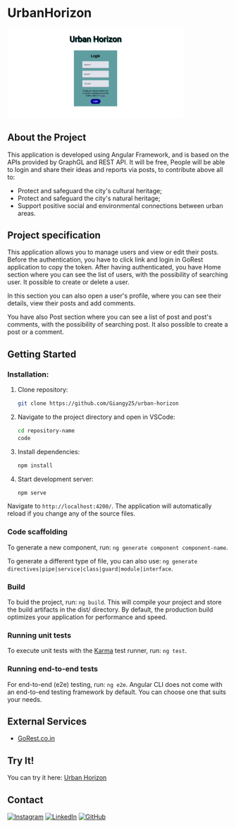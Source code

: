 # UrbanHorizon

<img src="src/assets/image/sfondo.png" width="400" heigth="300" >

## About the Project
This application is developed using Angular Framework, and is based on the APIs provided by GraphGL and REST API. 
It will be free, People will be able to login and share their ideas and reports via posts, to contribute above all to:

  - Protect and safeguard the city's cultural heritage;
  - Protect and safeguard the city's natural heritage;
  - Support positive social and environmental connections between urban areas.


## Project specification 
This application allows you to manage users and view or edit their posts.
Before the authentication, you have to click link and login in GoRest application to copy the token. After having authenticated, you have Home section where you can see the list of users, with the possibility of searching user. It possible to create or delete a user.

In this section you can also open a user's profile, where you can see their details, view their posts and add comments.

You have also Post section where you can see a list of post and post's comments, with the possibility of searching post. It  also possible to create a post or a comment.


## Getting Started 
### Installation: 
1. Clone repository:
   
   ```bash
   git clone https://github.com/Giangy25/urban-horizon
   ```
2. Navigate to the project directory and open in VSCode:
   
   ```bash
   cd repository-name
   code 
   ```
3. Install dependencies:
   
   ```bash
   npm install
   ```
4. Start development server:
   
   ```bash
   npm serve
   ```
  Navigate to `http://localhost:4200/`. The application will automatically reload if you change any of the source files.

### Code scaffolding

To generate a new component, run: `ng generate component component-name`.

To generate a different type of file, you can also use: `ng generate directives|pipe|service|class|guard|module|interface`.

### Build

To buid the project, run: `ng build`.
This will compile your project and store the build artifacts in the dist/ directory. By default, the production build optimizes your application for performance and speed.

### Running unit tests

To execute unit tests with the [Karma](https://karma-runner.github.io) test runner, run: `ng test`.

### Running end-to-end tests

For end-to-end (e2e) testing, run: `ng e2e`.
Angular CLI does not come with an end-to-end testing framework by default. You can choose one that suits your needs.

## External Services
- [GoRest.co.in](https://gorest.co.in/)

##  Try It!
You can try it here: [Urban Horizon](https://urban-horizon.netlify.app)

## Contact
 [![Instagram](https://img.shields.io/badge/Instagram-%23E4405F.svg?style=for-the-badge&logo=Instagram&logoColor=white)](https://www.instagram.com/angiirosi/)
 [![LinkedIn](https://img.shields.io/badge/linkedin-%230077B5.svg?style=for-the-badge&logo=linkedin&logoColor=white)](https://www.linkedin.com/in/angela-rosace-744925291/)
 [![GitHub](https://img.shields.io/badge/github-%23121011.svg?style=for-the-badge&logo=github&logoColor=white)](https://github.com/Giangy25?tab=repositories)

